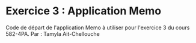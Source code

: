 # Exercice 3 : Application Memo

Code de départ de l'application Memo à utiliser pour l'exercice 3 du cours 582-4PA.
Par : Tamyla Ait-Chellouche